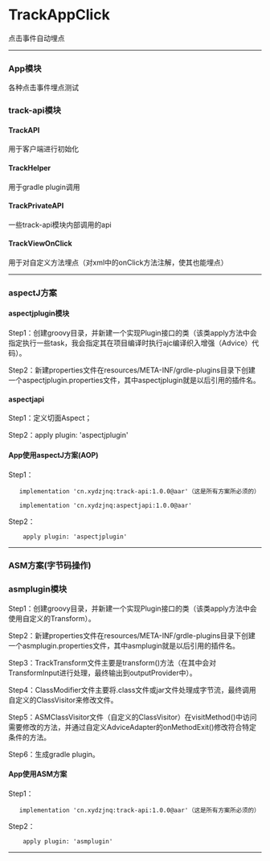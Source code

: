 # TrackAppClick
点击事件自动埋点
***

### App模块
各种点击事件埋点测试

### track-api模块
#### TrackAPI
用于客户端进行初始化
#### TrackHelper
用于gradle plugin调用
#### TrackPrivateAPI
一些track-api模块内部调用的api
#### TrackViewOnClick
用于对自定义方法埋点（对xml中的onClick方法注解，使其也能埋点）
***

### aspectJ方案
#### aspectjplugin模块
Step1：创建groovy目录，并新建一个实现Plugin<Project>接口的类（该类apply方法中会指定执行一些task，我会指定其在项目编译时执行ajc编译织入增强（Advice）代码）。
    
Step2：新建properties文件在resources/META-INF/grdle-plugins目录下创建一个aspectjplugin.properties文件，其中aspectjplugin就是以后引用的插件名。
#### aspectjapi
Step1：定义切面Aspect；

Step2：apply plugin: 'aspectjplugin'
#### App使用aspectJ方案(AOP)
Step1：
       
       implementation 'cn.xydzjnq:track-api:1.0.0@aar'（这是所有方案所必须的）
    
       implementation 'cn.xydzjnq:aspectjapi:1.0.0@aar'
    
Step2：

        apply plugin: 'aspectjplugin'
***

### ASM方案(字节码操作)
### asmplugin模块
Step1：创建groovy目录，并新建一个实现Plugin<Project>接口的类（该类apply方法中会使用自定义的Transform）。
    
Step2：新建properties文件在resources/META-INF/grdle-plugins目录下创建一个asmplugin.properties文件，其中asmplugin就是以后引用的插件名。

Step3：TrackTransform文件主要是transform()方法（在其中会对TransformInput进行处理，最终输出到outputProvider中）。

Step4：ClassModifier文件主要将.class文件或jar文件处理成字节流，最终调用自定义的ClassVisitor来修改文件。

Step5：ASMClassVisitor文件（自定义的ClassVisitor）在visitMethod()中访问需要修改的方法，并通过自定义AdviceAdapter的onMethodExit()修改符合特定条件的方法。

Step6：生成gradle plugin。
#### App使用ASM方案
Step1：
       
       implementation 'cn.xydzjnq:track-api:1.0.0@aar'（这是所有方案所必须的）

Step2：

        apply plugin: 'asmplugin'
***

